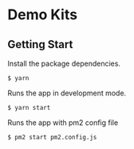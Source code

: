# Demo Kits

## Getting Start

Install the package dependencies.

```shell
$ yarn
```

Runs the app in development mode.

```shell
$ yarn start
```

Runs the app with pm2 config file

```shell
$ pm2 start pm2.config.js
```